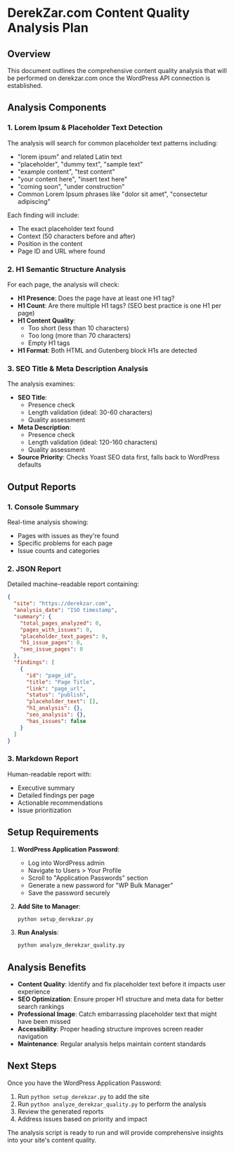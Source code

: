 # DerekZar.com Content Quality Analysis Plan

## Overview
This document outlines the comprehensive content quality analysis that will be performed on derekzar.com once the WordPress API connection is established.

## Analysis Components

### 1. Lorem Ipsum & Placeholder Text Detection
The analysis will search for common placeholder text patterns including:
- "lorem ipsum" and related Latin text
- "placeholder", "dummy text", "sample text"
- "example content", "test content"
- "your content here", "insert text here"
- "coming soon", "under construction"
- Common Lorem Ipsum phrases like "dolor sit amet", "consectetur adipiscing"

Each finding will include:
- The exact placeholder text found
- Context (50 characters before and after)
- Position in the content
- Page ID and URL where found

### 2. H1 Semantic Structure Analysis
For each page, the analysis will check:
- **H1 Presence**: Does the page have at least one H1 tag?
- **H1 Count**: Are there multiple H1 tags? (SEO best practice is one H1 per page)
- **H1 Content Quality**:
  - Too short (less than 10 characters)
  - Too long (more than 70 characters)
  - Empty H1 tags
- **H1 Format**: Both HTML and Gutenberg block H1s are detected

### 3. SEO Title & Meta Description Analysis
The analysis examines:
- **SEO Title**:
  - Presence check
  - Length validation (ideal: 30-60 characters)
  - Quality assessment
- **Meta Description**:
  - Presence check
  - Length validation (ideal: 120-160 characters)
  - Quality assessment
- **Source Priority**: Checks Yoast SEO data first, falls back to WordPress defaults

## Output Reports

### 1. Console Summary
Real-time analysis showing:
- Pages with issues as they're found
- Specific problems for each page
- Issue counts and categories

### 2. JSON Report
Detailed machine-readable report containing:
```json
{
  "site": "https://derekzar.com",
  "analysis_date": "ISO timestamp",
  "summary": {
    "total_pages_analyzed": 0,
    "pages_with_issues": 0,
    "placeholder_text_pages": 0,
    "h1_issue_pages": 0,
    "seo_issue_pages": 0
  },
  "findings": [
    {
      "id": "page_id",
      "title": "Page Title",
      "link": "page_url",
      "status": "publish",
      "placeholder_text": [],
      "h1_analysis": {},
      "seo_analysis": {},
      "has_issues": false
    }
  ]
}
```

### 3. Markdown Report
Human-readable report with:
- Executive summary
- Detailed findings per page
- Actionable recommendations
- Issue prioritization

## Setup Requirements

1. **WordPress Application Password**:
   - Log into WordPress admin
   - Navigate to Users > Your Profile
   - Scroll to "Application Passwords" section
   - Generate a new password for "WP Bulk Manager"
   - Save the password securely

2. **Add Site to Manager**:
   ```bash
   python setup_derekzar.py
   ```

3. **Run Analysis**:
   ```bash
   python analyze_derekzar_quality.py
   ```

## Analysis Benefits

- **Content Quality**: Identify and fix placeholder text before it impacts user experience
- **SEO Optimization**: Ensure proper H1 structure and meta data for better search rankings
- **Professional Image**: Catch embarrassing placeholder text that might have been missed
- **Accessibility**: Proper heading structure improves screen reader navigation
- **Maintenance**: Regular analysis helps maintain content standards

## Next Steps

Once you have the WordPress Application Password:
1. Run `python setup_derekzar.py` to add the site
2. Run `python analyze_derekzar_quality.py` to perform the analysis
3. Review the generated reports
4. Address issues based on priority and impact

The analysis script is ready to run and will provide comprehensive insights into your site's content quality.